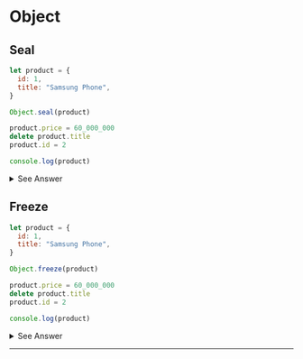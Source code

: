 # Object

## Seal

```js
let product = {
  id: 1,
  title: "Samsung Phone",
}

Object.seal(product)

product.price = 60_000_000
delete product.title
product.id = 2

console.log(product)
```

<details>
  <summary>See Answer</summary>

```js
{
  id: 2,
  title: "Samsung Phone",
}
```

</details>

## Freeze

```js
let product = {
  id: 1,
  title: "Samsung Phone",
}

Object.freeze(product)

product.price = 60_000_000
delete product.title
product.id = 2

console.log(product)
```

<details>
  <summary>See Answer</summary>

```js
{
  id: 1,
  title: "Samsung Phone",
}
```

</details>

<hr/>
